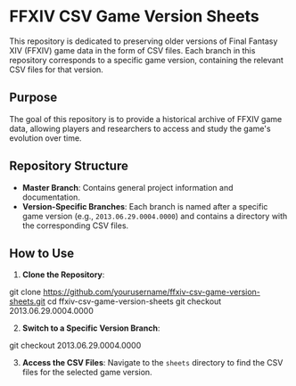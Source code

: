 # FFXIV CSV Game Version Sheets

This repository is dedicated to preserving older versions of Final Fantasy XIV (FFXIV) game data in the form of CSV files. Each branch in this repository corresponds to a specific game version, containing the relevant CSV files for that version.

## Purpose

The goal of this repository is to provide a historical archive of FFXIV game data, allowing players and researchers to access and study the game's evolution over time.

## Repository Structure

- **Master Branch**: Contains general project information and documentation.
- **Version-Specific Branches**: Each branch is named after a specific game version (e.g., `2013.06.29.0004.0000`) and contains a directory with the corresponding CSV files.

## How to Use

1. **Clone the Repository**:

git clone https://github.com/yourusername/ffxiv-csv-game-version-sheets.git cd ffxiv-csv-game-version-sheets
git checkout 2013.06.29.0004.0000

2. **Switch to a Specific Version Branch**:

git checkout 2013.06.29.0004.0000


3. **Access the CSV Files**:
   Navigate to the `sheets` directory to find the CSV files for the selected game version.


   